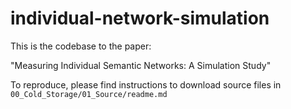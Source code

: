 # individual-network-simulation

This is the codebase to the paper:

"Measuring Individual Semantic Networks: A Simulation Study"

To reproduce, please find instructions to download source files in `00_Cold_Storage/01_Source/readme.md`
